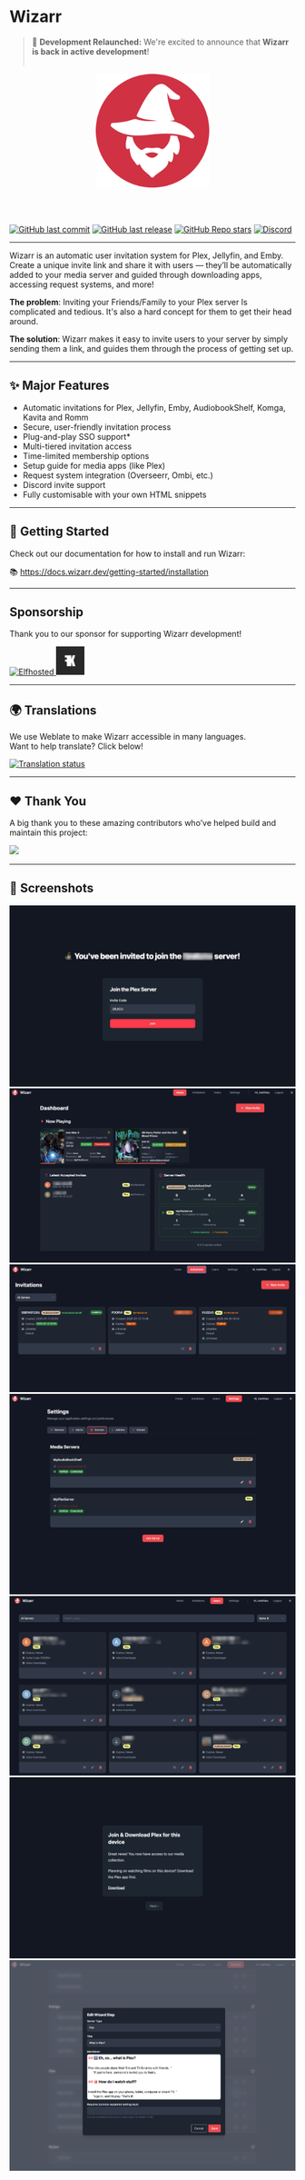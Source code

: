 # Wizarr
> 🚀 **Development Relaunched:** We're excited to announce that **Wizarr is back in active development**!
<br></br>
<p align="center">

<img src="./app/static/wizarr-logo.png" height="200">
  <p></p>
</p>
<br></br>

[![GitHub last commit](https://img.shields.io/github/release-date/wizarrrr/wizarr?style=for-the-badge&logo=github)](https://github.com/wizarrrr/wizarr)
[![GitHub last release](https://img.shields.io/github/v/release/wizarrrr/wizarr?style=for-the-badge&logo=github)](https://github.com/wizarrrr/wizarr)
[![GitHub Repo stars](https://img.shields.io/github/stars/wizarrrr/wizarr?style=for-the-badge&logo=github)](https://github.com/wizarrrr/wizarr)
[![Discord](https://img.shields.io/discord/1020742926856372224?style=for-the-badge&logo=discord)](https://discord.gg/NYxwcjCK9x)


---

Wizarr is an automatic user invitation system for Plex, Jellyfin, and Emby.  
Create a unique invite link and share it with users — they’ll be automatically added to your media server and guided through downloading apps, accessing request systems, and more!

**The problem**: Inviting your Friends/Family to your Plex server Is complicated and tedious. It's also a hard concept for them to get their head around.

**The solution**: Wizarr makes it easy to invite users to your server by simply sending them a link, and guides them through the process of getting set up.

---

## ✨ Major Features

- Automatic invitations for Plex, Jellyfin, Emby, AudiobookShelf, Komga, Kavita and Romm
- Secure, user-friendly invitation process
- Plug-and-play SSO support*
- Multi-tiered invitation access
- Time-limited membership options
- Setup guide for media apps (like Plex)
- Request system integration (Overseerr, Ombi, etc.)
- Discord invite support
- Fully customisable with your own HTML snippets

---

## 🚀 Getting Started

Check out our documentation for how to install and run Wizarr:

📚 https://docs.wizarr.dev/getting-started/installation

---

## Sponsorship
Thank you to our sponsor for supporting Wizarr development!

<a href="https://elfhosted.com">
  <img src="https://store.elfhosted.com/wp-content/uploads/2024/11/logo.svg" height="50" alt="Elfhosted" />
  <img src=".github/sponsors/kwickflix.tv.png" height="50" alt="kwickflix.tv" />

</a>

---

## 🌍 Translations

We use Weblate to make Wizarr accessible in many languages.  
Want to help translate? Click below!

<a href="https://hosted.weblate.org/engage/wizarr/">
<img src="https://hosted.weblate.org/widget/wizarr/wizarr-universal/287x66-grey.png" alt="Translation status" />
</a>

---

## ❤️ Thank You

A big thank you to these amazing contributors who’ve helped build and maintain this project:

<a href="https://github.com/wizarrrr/wizarr/graphs/contributors">
  <img src="https://contrib.rocks/image?repo=wizarrrr/wizarr" />
</a>

---

## 📸 Screenshots

![Accept Invite](./screenshots/accept_invite.jpeg)
![Home](./screenshots/dashboard.png)
![Invitations](./screenshots/invitations.png)
![Settings](./screenshots/edit-servers.png)
![Users](./screenshots/users.png)
![Wizarr](./screenshots/wizard.jpeg)
![Edit Wizard](./screenshots/edit-wizard.png)
